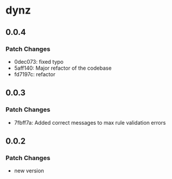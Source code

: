 # dynz

## 0.0.4

### Patch Changes

- 0dec073: fixed typo
- 5aff140: Major refactor of the codebase
- fd7197c: refactor

## 0.0.3

### Patch Changes

- 7fbff7a: Added correct messages to max rule validation errors

## 0.0.2

### Patch Changes

- new version
